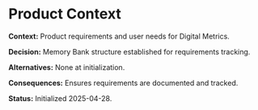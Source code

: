 # Product Context

**Context:** Product requirements and user needs for Digital Metrics.

**Decision:** Memory Bank structure established for requirements tracking.

**Alternatives:** None at initialization.

**Consequences:** Ensures requirements are documented and tracked.

**Status:** Initialized 2025-04-28.
